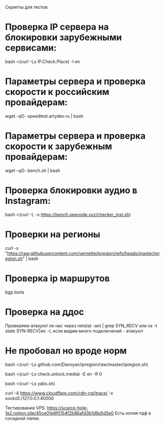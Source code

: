 ﻿Скрипты для тестов:

# Проверка IP сервера на блокировки зарубежными сервисами:
bash <(curl -Ls IP.Check.Place) -l en

# Параметры сервера и проверка скорости к российским провайдерам:
wget -qO- speedtest.artydev.ru | bash

# Параметры сервера и проверка скорости к зарубежным провайдерам:
wget -qO- bench.sh | bash

# Проверка блокировки аудио в Instagram:
bash <(curl -L -s https://bench.openode.xyz/checker_inst.sh)

# Проверки на регионы
curl -s "https://raw.githubusercontent.com/vernette/ipregion/refs/heads/master/ipregion.sh" | bash

# Проверка ip маршрутов
bgp.tools

# Проверка на ддос
Проверяем атакуют ли нас через netstat -ant | grep SYN_RECV или ss -t state SYN-RECV|wc -l, если видим много подключений - атакуют

# Не пробовал но вроде норм
bash <(curl -Ls github.com/Davoyan/ipregion/raw/master/ipregion.sh)

bash <(curl -Ls check.unlock.media) -E en -R 0

bash <(curl -Ls yabs.sh)

curl -4 https://www.cloudflare.com/cdn-cgi/trace/ -x socks5:/127.0.0.1:40000


Тестирование VPS:
https://scarce-hole-1e2.notion.site/45ce01e8f0154f2b86afd3b1d9a5d5e0
Есть копия пдф в соседней папке.